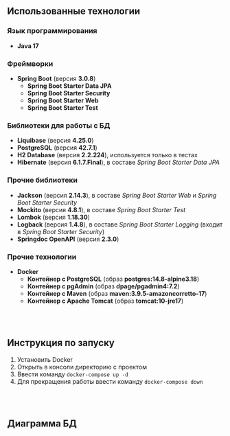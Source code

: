 ## Использованные технологии

### Язык программирования
- **Java 17**

### Фреймворки
- **Spring Boot**  (версия **3.0.8**)
  - **Spring Boot Starter Data JPA**
  - **Spring Boot Starter Security**
  - **Spring Boot Starter Web**
  - **Spring Boot Starter Test**

### Библиотеки для работы с БД
- **Liquibase** (версия **4.25.0**)
- **PostgreSQL** (версия **42.7.1**)
- **H2 Database** (версия **2.2.224**), используется только в тестах
- **Hibernate** (версия **6.1.7.Final**), в составе *Spring Boot Starter Data JPA*

### Прочие библиотеки
- **Jackson** (версия **2.14.3**), в составе *Spring Boot Starter Web* и *Spring Boot Starter Security*
- **Mockito** (версия **4.8.1**), в составе *Spring Boot Starter Test*
- **Lombok** (версия **1.18.30**)
- **Logback** (версия **1.4.8**), в составе *Spring Boot Starter Logging* (входит в *Spring Boot Starter Security*)
- **Springdoc OpenAPI** (версия **2.3.0**)

### Прочие технологии
- **Docker**
  - **Контейнер с PostgreSQL** (образ **postgres:14.8-alpine3.18**)
  - **Контейнер с pgAdmin** (образ **dpage/pgadmin4:7.2**)
  - **Контейнер с Maven** (образ **maven:3.9.5-amazoncorretto-17**)
  - **Контейнер с Apache Tomcat** (образ **tomcat:10-jre17**)

<br><br>
## Инструкция по запуску

1. Установить Docker
1. Открыть в консоли директорию с проектом
1. Ввести команду
```docker-compose up -d```
1. Для прекращения работы ввести команду
```docker-compose down```

<br><br>
## Диаграмма БД
